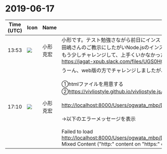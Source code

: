 # 2019-06-17

|Time (UTC)|Icon|Name|Message|
|---|---|---|---|
|13:53|![](https://avatars.slack-edge.com/2020-01-22/918424979847_0035b70d5fcd5cec902e_72.png)|小形克宏|小形です。テスト勉強さながら前日にインストールから始めています。<br>田嶋さんのご教示にしたがいNode.jsのインストールまではぶじにできた（コマンドラインでバージョンを確認した）のですが、肝心のVivliostyleがインストールできません。start-webserverの実行画面のキャプチャです。<br>もう少しチャレンジして、上手くいかなかったらGitHubのWeb版で作業しようと思います。<br>https://jagat-xpub.slack.com/files/UGS0HG7H6/FKM9SGHSR/190617-0001.png|
|17:10|![](https://avatars.slack-edge.com/2020-01-22/918424979847_0035b70d5fcd5cec902e_72.png)|小形克宏|うーん、web版の方でチャレンジしましたが、あえなく挫折しました。恥ずかしながら、試したことを書いておきます。<br><br>①htmlファイルを用意する<br>②<https://vivliostyle.github.io/vivliostyle.js/viewer/vivliostyle-viewer.html> のurl欄に対して、以下のようなパスを入力<br><br><http://localhost:8000/Users/ogwata_mbp/Dropbox/個人活動/葉山郷土史研究会/20181118_葉山村の学校基本財産と下賜賜金/テキスト/20190618_葉山村の学校基本財産と恩賜金.html><br><br>→以下のエラーメッセージを表示<br><br>Failed to load <http://localhost:8000/Users/ogwata_mbp/Dropbox/%E5%80%8B%E4%BA%BA%E6%B4%BB%E5%8B%95/%E8%91%89%E5%B1%B1%E9%83%B7%E5%9C%9F%E5%8F%B2%E7%A0%94%E7%A9%B6%E4%BC%9A/20181118_%E8%91%89%E5%B1%B1%E6%9D%91%E3%81%AE%E5%AD%A6%E6%A0%A1%E5%9F%BA%E6%9C%AC%E8%B2%A1%E7%94%A3%E3%81%A8%E4%B8%8B%E8%B3%9C%E8%B3%9C%E9%87%91/%E3%83%86%E3%82%AD%E3%82%B9%E3%83%88/20190618_%E8%91%89%E5%B1%B1%E6%9D%91%E3%81%AE%E5%AD%A6%E6%A0%A1%E5%9F%BA%E6%9C%AC%E8%B2%A1%E7%94%A3%E3%81%A8%E6%81%A9%E8%B3%9C%E9%87%91.html>. Mixed Content ("http:" content on "https:" context) is not allowed.|
